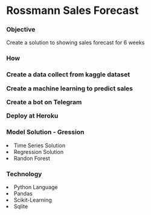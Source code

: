 <h1>Rossmann Sales Forecast</h1>

<h3>Objective</h3>
    <p>Create a solution to showing sales forecast for 6 weeks</p>

<h3>How<h3>
    <p>Create a data collect from kaggle dataset</p>
    <p>Create a machine learning to predict sales</p>
    <p>Create a bot on Telegram</p>
    <p>Deploy at Heroku</p>

<h3>Model Solution - Gression</h3>
    <li>Time Series Solution</li>
    <li>Regression Solution</li>
    <li>Randon Forest</li>

<h3>Technology</h3>
    <li>Python Language</li>
    <li>Pandas</li>
    <li>Scikit-Learning</li>
    <li>Sqlite</li>
